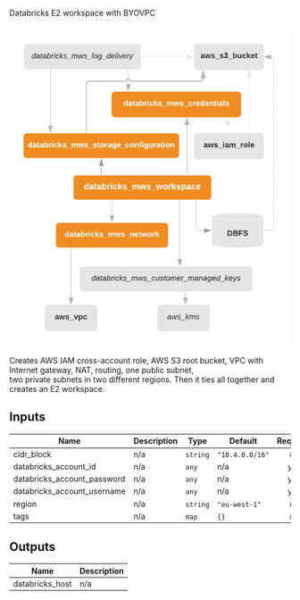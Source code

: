 Databricks E2 workspace with BYOVPC

![preview](./arch.png)

Creates AWS IAM cross-account role, AWS S3 root bucket, VPC with Internet gateway, NAT, routing, one public subnet,  
two private subnets in two different regions. Then it ties all together and creates an E2 workspace.

## Inputs

| Name | Description | Type | Default | Required |
|------|-------------|------|---------|:--------:|
| cidr\_block | n/a | `string` | `"10.4.0.0/16"` | no |
| databricks\_account\_id | n/a | `any` | n/a | yes |
| databricks\_account\_password | n/a | `any` | n/a | yes |
| databricks\_account\_username | n/a | `any` | n/a | yes |
| region | n/a | `string` | `"eu-west-1"` | no |
| tags | n/a | `map` | `{}` | no |

## Outputs

| Name | Description |
|------|-------------|
| databricks\_host | n/a |

